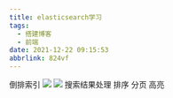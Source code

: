 ```yaml
---
title: elasticsearch学习
tags:
  - 搭建博客
  - 前端
date: 2021-12-22 09:15:53
abbrlink: 824vf
---
```

倒排索引
![](https://gitee.com/mosheng123456789/pics/raw/master/img/360截图20211222092253165.jpg)
![](https://gitee.com/mosheng123456789/pics/raw/master/img/360截图20211222092544966.jpg)
搜索结果处理 排序 分页 高亮

